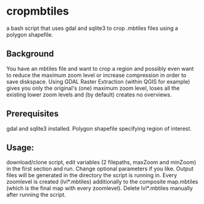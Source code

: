 # cropmbtiles
a bash script that uses gdal and sqlite3 to crop .mbtiles files using a polygon shapefile.

## Background
You have an mbtiles file and want to crop a region and possibly even want to reduce the maximum zoom level or increase compression in order to save diskspace. Using GDAL Raster Extraction (within QGIS for example) gives you only the original's (one) maximum zoom level, loses all the existing lower zoom levels and (by default) creates no overviews.

## Prerequisites
gdal and sqlite3 installed. Polygon shapefile specifying region of interest.

## Usage:
download/clone script, edit variables (2 filepaths, maxZoom and minZoom) in the first section and run. Change optional parameters if you like. Output files will be generated in the directory the script is running in. Every zoomlevel is created (lvl*.mbtiles) additionally to the composite map.mbtiles (which is the final map with every zoomlevel). Delete lvl*.mbtiles manually after running the script.
